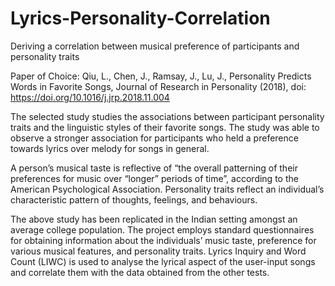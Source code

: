 # Lyrics-Personality-Correlation
Deriving a correlation between musical preference of participants and personality traits

Paper of Choice: Qiu, L., Chen, J., Ramsay, J., Lu, J., Personality Predicts Words in Favorite Songs, Journal of Research in Personality (2018), doi: <link>https://doi.org/10.1016/j.jrp.2018.11.004</link>

The selected study studies the associations between participant personality traits and the linguistic styles of their favorite songs. The study was able to observe a stronger association for participants who held a preference towards lyrics over melody for songs in general.

A person’s musical taste is reflective of “the overall patterning of their preferences for music over “longer” periods of time”, according to the American Psychological Association. Personality traits reflect an individual’s characteristic pattern of thoughts, feelings, and behaviours. 

The above study has been replicated in the Indian setting amongst an average college population. The project employs standard questionnaires for obtaining information about the individuals’ music taste, preference for various musical features, and personality traits. Lyrics Inquiry and Word Count (LIWC) is used to analyse the lyrical aspect of the user-input songs and correlate them with the data obtained from the other tests. 
